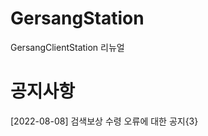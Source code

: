 # GersangStation
GersangClientStation 리뉴얼

# 공지사항
[2022-08-08] 검색보상 수령 오류에 대한 공지{3}
<!-- [2022-04-21] 거상 게임스타터 오류 해결방법{6} -->
<!-- [2022-03-24] 패치 후 오류 발생 시 해결방법{5} -->
<!-- [2022-03-07] 검색보상 수령 시 오류가 뜬다면?{4} -->
<!-- [2022-02-23] 오늘 패치하는데 오류가 뜬다면?{3} -->
<!-- [2022-02-18] 리뉴얼 기념 인사말{1} -->
